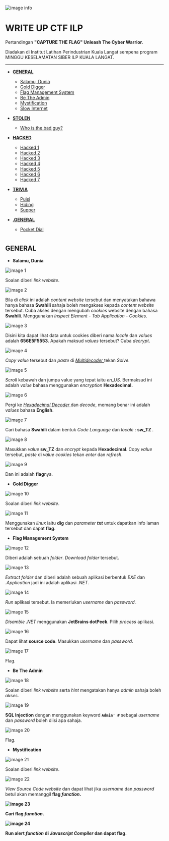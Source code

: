 ![image info](CTFILP/368214536_1269997957221253_7629467549862697930_n.jpg)

<h1> WRITE UP CTF ILP </h1>
<p>Pertandingan <b>"CAPTURE THE FLAG" Unleash The Cyber Warrior</b>.</p>
<p>Diadakan di Institut Latihan Perindustrian Kuala Langat sempena program MINGGU KESELAMATAN SIBER ILP KUALA LANGAT.</p>

<HR>

+ <b><a href="#GENERAL"><strong>GENERAL</strong></a></b>
    - <a href="#Salamu">Salamu, Dunia</a>
    - <a href="#Gold">Gold Digger</a>
    - <a href="#Manage">Flag Management System</a>
    - <a href="#Admin">Be The Admin</a>
    - <a href="#Mystification">Mystification</a>
    - <a href="#Slow">Slow Internet</a>

+ <b><a href="#STOLEN">STOLEN</a></b>
    - <a href="#Whobad">Who is the bad guy?</a>

 + <b><a href="#HACKED">HACKED</a></b>
    - <a href="#hack1">Hacked 1</a>
    - <a href="#hack2">Hacked 2</a>
    - <a href="#hack3">Hacked 3</a>
    - <a href="#hack4">Hacked 4</a>
    - <a href="#hack5">Hacked 5</a>
    - <a href="#hack6">Hacked 6</a>
    - <a href="#hack7">Hacked 7</a>

 + <b><a href="#TRIVIA">TRIVIA</a></b>
    - <a href="#puisi">Puisi</a>
    - <a href="#hiding">Hiding</a>
    - <a href="#supper">Supper</a>
    
 + <b><a href="#GENERALS">.GENERAL</a></b>
    - <a href="#pocket">Pocket Dial</a>

# <h2 id="GENERAL"><strong>GENERAL</strong></h2>

 - <p id="Salamu"><b>Salamu, Dunia</b></p>
 
![image 1](CTFILP/General/1%20-%20Salamu%2C%20Dunia/1.png) 
<p>Soalan diberi <i>link website</i>.</p>
 
![image 2](CTFILP/General/1%20-%20Salamu%2C%20Dunia/2.png) 
<p>Bila di <i>click</i> ini adalah <i>content website</i> tersebut dan menyatakan bahawa hanya bahasa <b> Swahili </b> sahaja boleh mengakses kepada <i> content website </i> tersebut. Cuba akses dengan mengubah 
<i>cookies</i> website dengan bahasa <b>Swahili</b>. Menggunakan <i>Inspect Element - Tab Application - Cookies</i>.</p>
 
![image 3](CTFILP/General/1%20-%20Salamu%2C%20Dunia/3.png) 
<p> Disini kita dapat lihat data untuk cookies diberi nama <i> locale </i> dan <i>values</i> adalah <strong> 656E5F5553</strong>. Apakah maksud <i>values</i> tersebut? Cuba <i> decrypt</i>. </p>
     
![image 4](CTFILP/General/1%20-%20Salamu%2C%20Dunia/4.png)      
<p> <i> Copy value</i> tersebut dan <i>paste</i> di <i><a href="https://www.cachesleuth.com/multidecoder/"> Multidecoder </a></i> tekan <i> Solve</i>.</p>
     
![image 5](CTFILP/General/1%20-%20Salamu%2C%20Dunia/5.png)      
<p> <i> Scroll </i> kebawah dan jumpa value yang tepat iaitu  <i> en_US</i>. Bermaksud ini adalah <i>value</i> bahasa menggunakan<i> encryption</i> <b> Hexadecimal. </b></p>

![image 6](CTFILP/General/1%20-%20Salamu%2C%20Dunia/6.png)  
<p> Pergi ke <i><a href="https://www.rapidtables.com/convert/number/hex-to-ascii.html"> Hexadecimal Decoder </a></i> dan <i>decode</i>, memang benar ini adalah  <i> values</i> bahasa <b>English</b>.</p>

![image 7](CTFILP/General/1%20-%20Salamu%2C%20Dunia/7.png)  
<p> Cari bahasa <b>Swahili</b> dalam bentuk <i> Code Language</i> dan <i> locale </i> : <b>sw_TZ </b>.</p>

![image 8](CTFILP/General/1%20-%20Salamu%2C%20Dunia/8.png) 
<p> Masukkan <i>value</i> <b>sw_TZ</b> dan <i>encrypt</i> kepada <b>Hexadecimal</b>. Copy <i>value</i> tersebut, <i>paste</i> di <i>value cookies</i> tekan <i>enter </i> dan <i>refresh</i>.</p>

![image 9](CTFILP/General/1%20-%20Salamu%2C%20Dunia/9.png)
<p>Dan ini adalah <b>flag</b>nya.</p>

- <p id="Gold"><b>Gold Digger</b></p>

![image 10](CTFILP/General/2%20-%20Gold%20Digger/1.png) 
<p>Soalan diberi <i>link website</i>.</p>

![image 11](CTFILP/General/2%20-%20Gold%20Digger/2.png) 
<p>Menggunakan <i>linux</i> iaitu <b>dig</b> dan <i>parameter <b>txt</b></i> untuk dapatkan info laman tersebut dan dapat <b>flag</b>.</p>

- <p id="Manage"><b>Flag Management System</b></p>

![image 12](CTFILP/General/3%20-%20Flag%20Management%20System/1.png) 
<p>Diberi adalah sebuah <i>folder</i>. <i>Download folder</i> tersebut.</p> 

![image 13](CTFILP/General/3%20-%20Flag%20Management%20System/2.png) 
<p><i>Extract folder</i> dan diberi adalah sebuah aplikasi berbentuk <i>EXE</i> dan <i> .Application</i> jadi ini adalah aplikasi <i>.NET</i>.</p> 

![image 14](CTFILP/General/3%20-%20Flag%20Management%20System/3.png) 
<p><i> Run </i> aplikasi tersebut. Ia memerlukan <i>username</i> dan <i>password</i>. </p> 

![image 15](CTFILP/General/3%20-%20Flag%20Management%20System/4.png) 
<p> <i> Disamble .NET</i> menggunakan <b>JetBrains dotPeek</b>. Pilih <i>process</i> aplikasi.</p>

![image 16](CTFILP/General/3%20-%20Flag%20Management%20System/5.png) 
<p> Dapat lihat <b> source code</b>.  Masukkan <i>username</i> dan <i>password</i>.</p>

![image 17](CTFILP/General/3%20-%20Flag%20Management%20System/6.png) 
<p> Flag.</p>

- <p id="Admin"><b>Be The Admin</b></p>

![image 18](CTFILP/General/4%20-%20Be%20the%20admin/1.png) 
<p>Soalan diberi <i>link website</i> serta <i>hint</i> mengatakan hanya <i>admin</i> sahaja boleh <i>akses</i>.</p>

![image 19](CTFILP/General/4%20-%20Be%20the%20admin/2.png) 
<p><b>SQL Injection</b> dengan menggunakan keyword <code><b>Admin' #</b></code> sebagai <i>username</i> dan <i>password</i> boleh diisi apa sahaja.</p>

![image 20](CTFILP/General/4%20-%20Be%20the%20admin/3.png) 
<p>Flag.</p>

- <p id="Mystification"><b>Mystification</b></p>

![image 21](CTFILP/General/5%20-%20Mystification/1.png) 
<p>Soalan diberi <i>link website</i>.</p>

![image 22](CTFILP/General/5%20-%20Mystification/2.png) 
<p><i>View Source Code website</i> dan dapat lihat jika <i>username</i> dan <i>password</i> betul akan memanggil <b>flag<b> <i>function</i>.</p>

![image 23](CTFILP/General/5%20-%20Mystification/3.png) 
<p>Cari <b>flag<b> <i>function</i>.</p>

![image 24](CTFILP/General/5%20-%20Mystification/4.png) 
<p><b>Run alert<b> <i>function</i> di <i>Javascript Compiler</i> dan dapat <b>flag</b>.</p>
